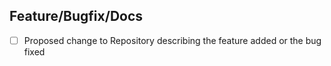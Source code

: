 [//]: # (Remove unused between feature/bugfix/doc)
## Feature/Bugfix/Docs

- [ ] Proposed change to Repository describing the feature added or the bug fixed